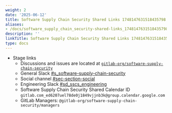 ```yaml
---
weight: 2
date: '2025-06-12'
title: Software Supply Chain Security Shared Links 1748147631518435798 1
aliases:
- /docs/software_supply_chain_security-shared-links_1748147631518435798_1/
description: ''
linkTitle: Software Supply Chain Security Shared Links 1748147631518435798 1
type: docs
---
```


- Stage links
  - Discussions and issues are located at [`gitlab-org/software-supply-chain-security`](https://gitlab.com/gitlab-org/software-supply-chain-security)
  - General Slack [#s_software-supply-chain-security](https://app.slack.com/client/T02592416/CFHGVJ06R)
  - Social channel [#sec-section-social](https://app.slack.com/client/T02592416/C01ACJRU5PH)
  - Engineering Slack [#sd_sscs_engineering](https://app.slack.com/client/T02592416/C040C6LNANB)
  - Software Supply Chain Security Shared Calendar ID `gitlab.com_ed6207uel78de0j1849vjjnb3k@group.calendar.google.com`
  - GitLab Managers: `@gitlab-org/software-supply-chain-security/managers`
